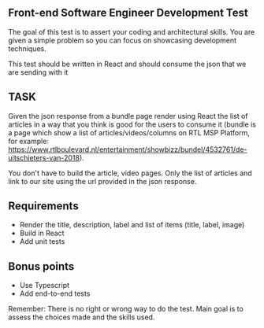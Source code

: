 Front-end Software Engineer Development Test
--------------------------------------------

The goal of this test is to assert your coding and architectural skills. 
You are given a simple problem so you can focus on showcasing development techniques.

This test should be written in React and should consume the json that we are sending with it

TASK
-----

Given the json response from a bundle page render using React the list of articles in a way that you think is good for the users to consume it (bundle is a page which show a list of articles/videos/columns on RTL MSP Platform, for example: https://www.rtlboulevard.nl/entertainment/showbizz/bundel/4532761/de-uitschieters-van-2018).

You don't have to build the article, video pages. Only the list of articles and link to our site using the url provided in the json response.

Requirements
------------

- Render the title, description, label and list of items (title, label, image)
- Build in React
- Add unit tests

Bonus points
------------ 

- Use Typescript
- Add end-to-end tests
 
Remember: There is no right or wrong way to do the test. Main goal is to assess the choices made and the skills used.
